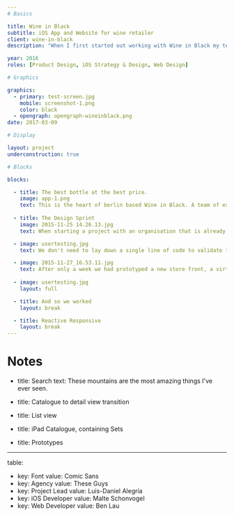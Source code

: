 ```yaml
---
# Basics

title: Wine in Black
subtitle: iOS App and Website for wine retailer
client: wine-in-black
description: "When I first started out working with Wine in Black my team was briefed with designing, develop and launching the next generation wine purchasing App. What we released wasn't just a shop in the App Store but arguably the fastest and easiest way to purchase wine – ever."

year: 2016
roles: [Product Design, iOS Strategy & Design, Web Design]

# Graphics

graphics:
  - primary: test-screen.jpg
    mobile: screenshot-1.png
    color: black
  - opengraph: opengraph-wineinblack.png
date: 2017-03-09

# Display

layout: project
underconstruction: true

# Blocks

blocks:

  - title: The best bottle at the best price.    
    image: app-1.png
    text: This is the heart of berlin based Wine in Black. A team of experts sample hundreds of bottles of wine — they have the best job in the world — and selects only a few for the shop.   Available to order or re-order
  
  - title: The Design Sprint
    image: 2015-11-25 14.26.13.jpg
    text: When starting a project with an organisation that is already has a foundation to build from, we can save a lot of time and build a lot of momentum if we take the time to fully uncover the current status and current project. This photo was taken on the first day of our Design Sprint where the product owners gets a chance to talk about what the status quo is. 

  - image: usertesting.jpg
    text: We don't need to lay down a single line of code to validate the most essential concepts. With modern tools like InVision, Marvel or Flinto we can have invaluable conversations with customers and team members in other departments.

  - image: 2015-11-27_16.53.11.jpg
    text: After only a week we had prototyped a new store front, a virtual wine cellar, and a taste guide flow. This could then be tested and the recorded.
    
  - image: usertesting.jpg
    layout: full

  - title: And so we worked
    layout: break

  - title: Reactive Responsive
    layout: break
---
```


# Notes 

  - title: Search
    text: These mountains are the most amazing things I've ever seen.

  - title: Catalogue to detail view transition

  - title: List view

  - title: iPad Catalogue, containing Sets

  - title: Prototypes

- - -

  table:
  - key: Font
    value: Comic Sans
  - key: Agency
    value: These Guys
  - key: Project Lead
    value: Luis-Daniel Alegría
  - key: iOS Developer
    value: Malte Schonvogel
  - key: Web Developer
    value: Ben Lau